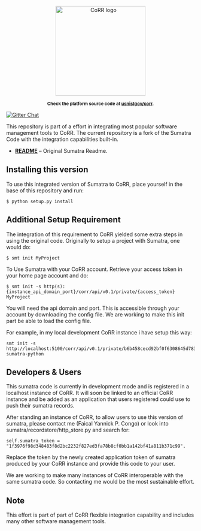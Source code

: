 <p align="center">
    <img src="https://rawgit.com/usnistgov/corr/master/corr-view/frontend/images/logo.svg"
         height="240"
         alt="CoRR logo"
         class="inline">
</p>

<p align="center"><sup><strong>
Check the platform source code at <a href="https://github.com/usnistgov/corr">usnistgov/corr</a>.
</strong></sup></p>

[![Gitter Chat](https://img.shields.io/gitter/room/gitterHQ/gitter.svg)](https://gitter.im/usnistgov/corr)


This repository is part of a effort in integrating most popular software management tools to CoRR.
The current repository is a fork of the Sumatra Code with the integration capabilities built-in.
* **[README](ABOUT.md)** – Original Sumatra Readme.

## Installing this version

To use this integrated version of Sumatra to CoRR, place yourself in the base of this repository and run:

    $ python setup.py install

## Additional Setup Requirement

The integration of this requirement to CoRR yielded some extra steps in using the original code.
Originally to setup a project with Sumatra, one would do:

    $ smt init MyProject

To Use Sumatra with your CoRR account. Retrieve your access token in your home page account and do:

    $ smt init -s http(s):{instance_api_domain_port}/corr/api/v0.1/private/{access_token} MyProject
    
You will need the api domain and port. This is accessible through your account by downloading the 
config file. We are working to make this init part be able to load the config file.

For example, in my local development CoRR instance i have setup this way:

    smt init -s http://localhost:5100/corr/api/v0.1/private/b6b458cecd92bf0f6308645d783d2a14f55e4d30c248482bbc6b82637de5c410 sumatra-python

## Developers & Users

This sumatra code is currently in development mode and is registered in a localhost instance of CoRR.
It will soon be linked to an official CoRR instance and be added as an application that users registered
could use to push their sumatra records.

After standing an instance of CoRR, to allow users to use this version of sumatra, please contact me
(Faical Yannick P. Congo) or look into sumatra/recordstore/http_store.py and search for:

    self.sumatra_token = "1f3976f98d348483f8d2bc2232f827ed3fa78b8cf0bb1a142bf41a811b371c99".

Replace the token by the newly created application token of sumatra produced by your CoRR instance and
provide this code to your user.

We are working to make many instances of CoRR interoperable with the same sumatra code. So contacting me
would be the most sustainable effort.

## Note

This effort is part of part of CoRR flexible integration capability and includes many other software 
management tools.
